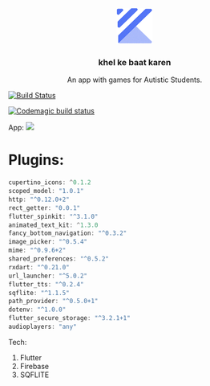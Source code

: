 <p align="center">
  <a href="http://piyushmehta.com/">
    <img src="icon.jpg" alt="K2BK Logo" width="72" height="72">
  </a>
</p>
<h3 align="center"> khel ke baat karen </h3>

<p align="center">An app with games for Autistic Students.</p>

[![Build Status](https://travis-ci.com/piyush97/khel-ke-baat-karen.svg?branch=master)](https://travis-ci.com/piyush97/khel-ke-baat-karen)

[![Codemagic build status](https://api.codemagic.io/apps/5cbcc5954bb6740c7a724452/5cbcc5954bb6740c7a724451/status_badge.svg)](https://codemagic.io/apps/5cbcc5954bb6740c7a724452/5cbcc5954bb6740c7a724451/latest_build)

App:
<img src="https://user-images.githubusercontent.com/18229627/56513082-e841ed80-654e-11e9-844e-6f7d15838b52.gif">

# Plugins:

```js
cupertino_icons: ^0.1.2
scoped_model: "1.0.1"
http: "^0.12.0+2"
rect_getter: "0.0.1"
flutter_spinkit: "^3.1.0"
animated_text_kit: ^1.3.0
fancy_bottom_navigation: "^0.3.2"
image_picker: "^0.5.4"
mime: "^0.9.6+2"
shared_preferences: "^0.5.2"
rxdart: "^0.21.0"
url_launcher: "^5.0.2"
flutter_tts: "^0.2.4"
sqflite: "^1.1.5"
path_provider: "^0.5.0+1"
dotenv: "^1.0.0"
flutter_secure_storage: "^3.2.1+1"
audioplayers: "any"
```

Tech: 
1. Flutter
1. Firebase
1. SQFLITE
